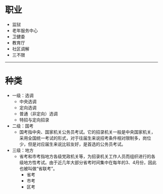 # 职业
- 监狱
- 老年服务中心
- 卫健委
- 教育厅
- 社区调解
- 三不限

---


# 种类
- 一级：选调
	- 中央选调
	- 定向选调
	- 普通（非定向）选调
	- 特招与定向招录
- 二级：国考
	- 国考指中央、国家机关公务员考试。它的招录机关一般是中央国家机关，采用全国统一考试的形式，对于往届生来说招考条件相对限制多，岗位少，但是对应届生来说比较友好，是首选的公务员考试。
- 三级：地方
	- 省考和市考指地方各级党政机关等，为招录机关工作人员而组织进行的各级地方性考试。由于近几年大部分省考时间集中在每年的3、4月份，因此也被叫做“省联考”。
		- 省考
		- 市考
		- 区考